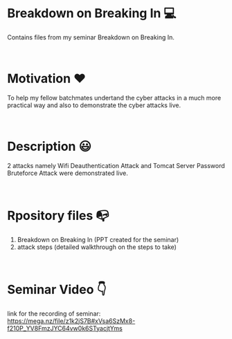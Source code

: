# Breakdown on Breaking In :computer:
Contains files from my seminar Breakdown on Breaking In.

<br/>

# Motivation :heart:
 To help my fellow batchmates undertand the cyber attacks in a much more practical way and also to demonstrate the cyber attacks live. 
 
 <br/>
 
# Description :smiley:
2 attacks namely Wifi Deauthentication Attack and Tomcat Server Password Bruteforce Attack were demonstrated live.

<br/>

# Rpository files :mailbox_with_no_mail:
1. Breakdown on Breaking In (PPT created for the seminar)
2. attack steps (detailed walkthrough on the steps to take)

<br/>

# Seminar Video :point_down:
link for the recording of seminar: https://mega.nz/file/z1k2jS7B#xVsa6SzMx8-f210P_YV8FmzJYC64vw0k6STyacjtYms
